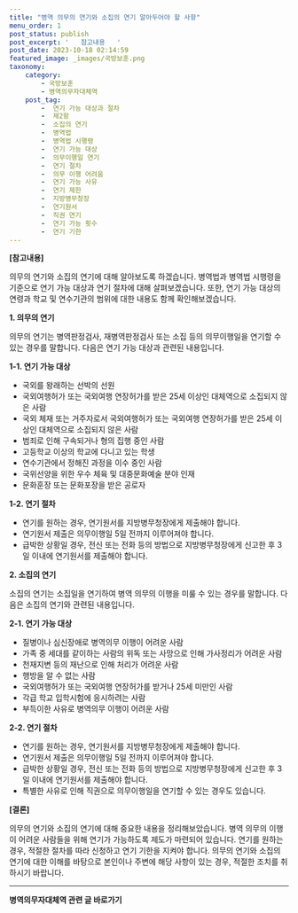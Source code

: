 ```yaml
---
title: "병역 의무의 연기와 소집의 연기 알아두어야 할 사항"
menu_order: 1
post_status: publish
post_excerpt: '   참고내용   '
post_date: 2023-10-18 02:14:59
featured_image: _images/국방보훈.png
taxonomy:
    category:
        - 국방보훈
        - 병역의무자대체역
    post_tag:
        -  연기 가능 대상과 절차
        -  제2항
        -  소집의 연기
        -  병역법
        -  병역법 시행령
        -  연기 가능 대상
        -  의무이행일 연기
        -  연기 절차
        -  의무 이행 어려움
        -  연기 가능 사유
        -  연기 제한
        -  지방병무청장
        -  연기원서
        -  직권 연기
        -  연기 가능 횟수
        -  연기 기한
---
```



**[참고내용]**

의무의 연기와 소집의 연기에 대해 알아보도록 하겠습니다. 병역법과 병역법 시행령을 기준으로 연기 가능 대상과 연기 절차에 대해 살펴보겠습니다. 또한, 연기 가능 대상의 연령과 학교 및 연수기관의 범위에 대한 내용도 함께 확인해보겠습니다.

**1. 의무의 연기**

의무의 연기는 병역판정검사, 재병역판정검사 또는 소집 등의 의무이행일을 연기할 수 있는 경우를 말합니다. 다음은 연기 가능 대상과 관련된 내용입니다.

**1-1. 연기 가능 대상**

- 국외를 왕래하는 선박의 선원
- 국외여행허가 또는 국외여행 연장허가를 받은 25세 이상인 대체역으로 소집되지 않은 사람
- 국외 체재 또는 거주자로서 국외여행허가 또는 국외여행 연장허가를 받은 25세 이상인 대체역으로 소집되지 않은 사람
- 범죄로 인해 구속되거나 형의 집행 중인 사람
- 고등학교 이상의 학교에 다니고 있는 학생
- 연수기관에서 정해진 과정을 이수 중인 사람
- 국위선양을 위한 우수 체육 및 대중문화예술 분야 인재
- 문화훈장 또는 문화포장을 받은 공로자

**1-2. 연기 절차**

- 연기를 원하는 경우, 연기원서를 지방병무청장에게 제출해야 합니다.
- 연기원서 제출은 의무이행일 5일 전까지 이루어져야 합니다.
- 급박한 상황일 경우, 전신 또는 전화 등의 방법으로 지방병무청장에게 신고한 후 3일 이내에 연기원서를 제출해야 합니다.

**2. 소집의 연기**

소집의 연기는 소집일을 연기하여 병역 의무의 이행을 미룰 수 있는 경우를 말합니다. 다음은 소집의 연기와 관련된 내용입니다.

**2-1. 연기 가능 대상**

- 질병이나 심신장애로 병역의무 이행이 어려운 사람
- 가족 중 세대를 같이하는 사람의 위독 또는 사망으로 인해 가사정리가 어려운 사람
- 천재지변 등의 재난으로 인해 처리가 어려운 사람
- 행방을 알 수 없는 사람
- 국외여행허가 또는 국외여행 연장허가를 받거나 25세 미만인 사람
- 각급 학교 입학시험에 응시하려는 사람
- 부득이한 사유로 병역의무 이행이 어려운 사람

**2-2. 연기 절차**

- 연기를 원하는 경우, 연기원서를 지방병무청장에게 제출해야 합니다.
- 연기원서 제출은 의무이행일 5일 전까지 이루어져야 합니다.
- 급박한 상황일 경우, 전신 또는 전화 등의 방법으로 지방병무청장에게 신고한 후 3일 이내에 연기원서를 제출해야 합니다.
- 특별한 사유로 인해 직권으로 의무이행일을 연기할 수 있는 경우도 있습니다.

**[결론]**

의무의 연기와 소집의 연기에 대해 중요한 내용을 정리해보았습니다. 병역 의무의 이행이 어려운 사람들을 위해 연기가 가능하도록 제도가 마련되어 있습니다. 연기를 원하는 경우, 적절한 절차를 따라 신청하고 연기 기한을 지켜야 합니다. 의무의 연기와 소집의 연기에 대한 이해를 바탕으로 본인이나 주변에 해당 사항이 있는 경우, 적절한 조치를 취하시기 바랍니다.

<!-- wp:separator -->
<hr class="wp-block-separator has-alpha-channel-opacity"/>
<!-- /wp:separator -->

<!-- wp:group {"backgroundColor":"base","layout":{"type":"constrained"}} -->
<div class="wp-block-group has-base-background-color has-background"><!-- wp:paragraph {"align":"center","fontSize":"medium"} -->
<p class="has-text-align-center has-large-font-size"><strong>병역의무자대체역 관련 글 바로가기</strong></p>
<!-- /wp:paragraph -->


<!-- wp:latest-posts
{"categories":[{"id":7660,"count":19,"description":"","link":"https://uknowlaw.com/category/%eb%b3%91%ec%97%ad%ec%9d%98%eb%ac%b4%ec%9e%90%eb%8c%80%ec%b2%b4%ec%97%ad/","name":"병역의무자대체역","slug":"병역의무자대체역","taxonomy":"category","parent":0,"meta":[],"_links":{"self":[{"href":"https://uknowlaw.com/wp-json/wp/v2/categories/7660"}],"collection":[{"href":"https://uknowlaw.com/wp-json/wp/v2/categories"}],"about":[{"href":"https://uknowlaw.com/wp-json/wp/v2/taxonomies/category"}],"wp:post_type":[{"href":"https://uknowlaw.com/wp-json/wp/v2/posts?categories=7660"}],"curies":[{"name":"wp","href":"https://api.w.org/{rel}","templated":true}]}}],"postsToShow":100,"excerptLength":28,"postLayout":"grid","columns":2,"featuredImageAlign":"left","featuredImageSizeSlug":"large","fontSize":18px} /--></div>
<!-- /wp:group -->